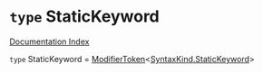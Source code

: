 # `type` StaticKeyword

[Documentation Index](../README.md)

`type` StaticKeyword = [ModifierToken](../private.interface.ModifierToken/README.md)\<[SyntaxKind.StaticKeyword](../private.enum.SyntaxKind/README.md#statickeyword--126)>